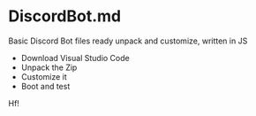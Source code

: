 # DiscordBot.md
Basic Discord Bot files ready unpack and customize, written in JS

* Download Visual Studio Code
* Unpack the Zip
* Customize it
* Boot and test

Hf!
